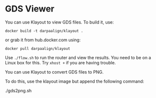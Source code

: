 # GDS Viewer

You can use Klayout to view GDS files.
To build it, use:
````
docker build -t darpaalign/klayout .
````
or grab it from hub.docker.com using:
````
docker pull darpaalign/klayout
````
Use `./flow.sh` to run the router and view the results.
You need to be on a Linux box for this. Try `xhost +` if you are having trouble.


You can use Klayout to convert GDS files to PNG.


To do this, use the klayout image but append the following command:

<run klayout image> ./gds2png.sh <infile> <outfile>


